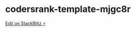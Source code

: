 # codersrank-template-mjgc8r

[Edit on StackBlitz ⚡️](https://stackblitz.com/edit/codersrank-template-mjgc8r)